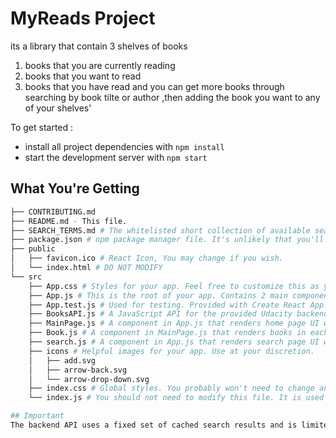 # MyReads Project

its a library that contain 3 shelves of books 
1. books that you are currently reading
2. books that you want to read 
3. books that you have read 
and you can get more books through searching by book tilte or author ,then adding the book you want to any of your shelves'

To get started :

* install all project dependencies with `npm install`
* start the development server with `npm start`

## What You're Getting
```bash
├── CONTRIBUTING.md
├── README.md - This file.
├── SEARCH_TERMS.md # The whitelisted short collection of available search terms for you to use with your app.
├── package.json # npm package manager file. It's unlikely that you'll need to modify this.
├── public
│   ├── favicon.ico # React Icon, You may change if you wish.
│   └── index.html # DO NOT MODIFY
└── src
    ├── App.css # Styles for your app. Feel free to customize this as you desire.
    ├── App.js # This is the root of your app. Contains 2 main components , one for MainPage and other for Search.
    ├── App.test.js # Used for testing. Provided with Create React App. Testing is encouraged, but not required.
    ├── BooksAPI.js # A JavaScript API for the provided Udacity backend. Instructions for the methods are below.
    ├── MainPage.js # A component in App.js that renders home page UI which contain 3 main shelves ('currentlyReading','wantToRead','read')
    ├── Book.js # A component in MainPage.js that renders books in each shelf with thier cover, title and author. also itcontain a method toUpdateShelf() in order to make book move from shelf to shelf
    ├── search.js # A component in App.js that renders search page UI which contain input box in order to search for a certain book by title or authors
    ├── icons # Helpful images for your app. Use at your discretion.
    │   ├── add.svg
    │   ├── arrow-back.svg
    │   └── arrow-drop-down.svg
    ├── index.css # Global styles. You probably won't need to change anything here.
    └── index.js # You should not need to modify this file. It is used for DOM rendering only.

## Important
The backend API uses a fixed set of cached search results and is limited to a particular set of search terms, which can be found in [SEARCH_TERMS.md](SEARCH_TERMS.md). That list of terms are the _only_ terms that will work with the backend, so don't be surprised if your searches for Basket Weaving or Bubble Wrap don't come back with any results.

